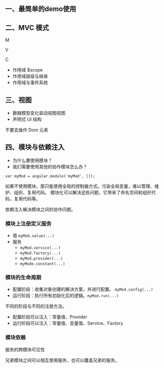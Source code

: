 ## 一、最简单的demo使用

## 二、MVC 模式

M

V

C

- 作用域 $scope
- 作用域层级与继承
- 作用域与事件系统

## 三、视图

- 数据模型变化驱动视图视图
- 声明式 UI 结构

不要去操作 Dom 元素

## 四、模块与依赖注入

- 为什么要使用模块？
- 我们需要使用其他的协作模块怎么办？

```
var myMod = angular.module('myMod', []);
```
如果不使用模块，那只能使用全局的控制器方式。污染全局变量，难以管理、维护、组织、复用代码。
模块化可以解决这些问题，它带来了命名空间和组织代码，复用代码等。

依赖注入解决模块之间的协作问题。

### 模块上注册定义服务

- 值 ```myMod.value(...)```
- 服务
  - ```myMod.service(...)```
  - ```myMod.factory(...)```
  - ```myMod.provider(...)```
  - ```myMode.constant(...)```
  
### 模块的生命周期
- 配置阶段：收集对象创建的解决方案，并进行配置。 ```myMod.config(...)```
- 运行阶段：执行所有初始化后的逻辑。```myMod.run(...)```

不同的阶段与不同的注册方法。

- 配置阶段可以注入：常量值、Provider
- 运行阶段可以注入：常量值、变量值、Service、Factory

### 模块依赖

服务的跨模块可见性

兄弟模块之间可以相互使用服务，也可以覆盖兄弟的服务。